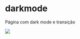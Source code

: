 # darkmode
Página com dark mode e transição

<img src="https://cdn.discordapp.com/attachments/861759647370313768/893333393444593734/ezgif.com-gif-maker_4.gif">
